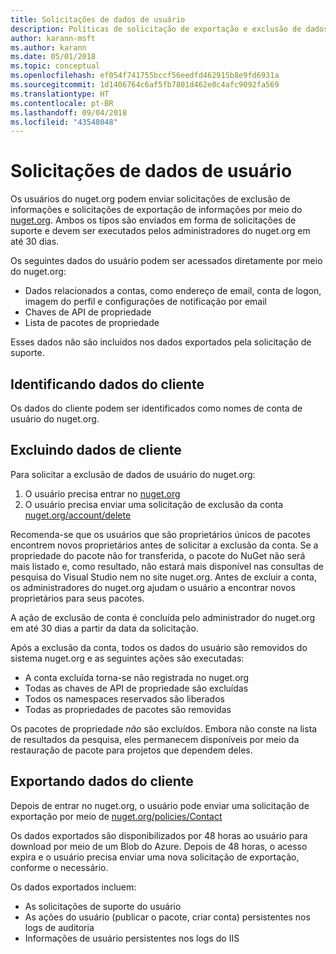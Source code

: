 ```yaml
---
title: Solicitações de dados de usuário
description: Políticas de solicitação de exportação e exclusão de dados de usuário
author: karann-msft
ms.author: karann
ms.date: 05/01/2018
ms.topic: conceptual
ms.openlocfilehash: ef054f741755bccf56eedfd462915b8e9fd6931a
ms.sourcegitcommit: 1d1406764c6af5fb7801d462e0c4afc9092fa569
ms.translationtype: HT
ms.contentlocale: pt-BR
ms.lasthandoff: 09/04/2018
ms.locfileid: "43548048"
---
```

# <a name="user-data-requests"></a>Solicitações de dados de usuário

Os usuários do nuget.org podem enviar solicitações de exclusão de informações e solicitações de exportação de informações por meio do [nuget.org](https://www.nuget.org). Ambos os tipos são enviados em forma de solicitações de suporte e devem ser executados pelos administradores do nuget.org em até 30 dias.

Os seguintes dados do usuário podem ser acessados diretamente por meio do nuget.org:

* Dados relacionados a contas, como endereço de email, conta de logon, imagem do perfil e configurações de notificação por email
* Chaves de API de propriedade
* Lista de pacotes de propriedade

Esses dados não são incluídos nos dados exportados pela solicitação de suporte.

## <a name="identifying-customer-data"></a>Identificando dados do cliente

Os dados do cliente podem ser identificados como nomes de conta de usuário do nuget.org.

## <a name="deleting-customer-data"></a>Excluindo dados de cliente

Para solicitar a exclusão de dados de usuário do nuget.org:

1. O usuário precisa entrar no [nuget.org](https://www.nuget.org)
1. O usuário precisa enviar uma solicitação de exclusão da conta [nuget.org/account/delete](https://www.nuget.org/account/delete)

Recomenda-se que os usuários que são proprietários únicos de pacotes encontrem novos proprietários antes de solicitar a exclusão da conta. Se a propriedade do pacote não for transferida, o pacote do NuGet não será mais listado e, como resultado, não estará mais disponível nas consultas de pesquisa do Visual Studio nem no site nuget.org. Antes de excluir a conta, os administradores do nuget.org ajudam o usuário a encontrar novos proprietários para seus pacotes.

A ação de exclusão de conta é concluída pelo administrador do nuget.org em até 30 dias a partir da data da solicitação.

Após a exclusão da conta, todos os dados do usuário são removidos do sistema nuget.org e as seguintes ações são executadas:

* A conta excluída torna-se não registrada no nuget.org
* Todas as chaves de API de propriedade são excluídas
* Todos os namespaces reservados são liberados
* Todas as propriedades de pacotes são removidas

Os pacotes de propriedade *não* são excluídos. Embora não conste na lista de resultados da pesquisa, eles permanecem disponíveis por meio da restauração de pacote para projetos que dependem deles.

## <a name="exporting-customer-data"></a>Exportando dados do cliente

Depois de entrar no nuget.org, o usuário pode enviar uma solicitação de exportação por meio de [nuget.org/policies/Contact](https://www.nuget.org/policies/Contact)

Os dados exportados são disponibilizados por 48 horas ao usuário para download por meio de um Blob do Azure. Depois de 48 horas, o acesso expira e o usuário precisa enviar uma nova solicitação de exportação, conforme o necessário.

Os dados exportados incluem:

* As solicitações de suporte do usuário
* As ações do usuário (publicar o pacote, criar conta) persistentes nos logs de auditoria
* Informações de usuário persistentes nos logs do IIS
